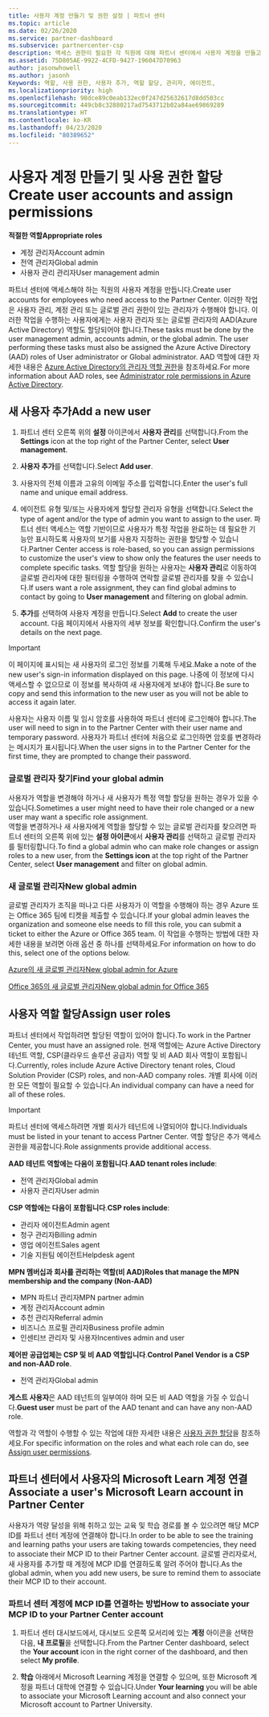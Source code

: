 ```yaml
---
title: 사용자 계정 만들기 및 권한 설정 | 파트너 센터
ms.topic: article
ms.date: 02/26/2020
ms.service: partner-dashboard
ms.subservice: partnercenter-csp
description: 액세스 권한이 필요한 각 직원에 대해 파트너 센터에서 사용자 계정을 만들고 역할을 할당하는 방법을 알아봅니다. 다른 관리자 권한을 가진 사용자가 이 작업을 수행할 수 있습니다.
ms.assetid: 75D805AE-9922-4CFD-9427-196047D70963
author: jasonwhowell
ms.author: jasonh
Keywords: 역할, 사용 권한, 사용자 추가, 역할 할당, 관리자, 에이전트,
ms.localizationpriority: high
ms.openlocfilehash: 98dce89c0eab132ec0f247d25632617d8dd503cc
ms.sourcegitcommit: 449cb8c32880217ad7543712b02a84ae69869289
ms.translationtype: HT
ms.contentlocale: ko-KR
ms.lasthandoff: 04/23/2020
ms.locfileid: "80389652"
---
```

# <a name="create-user-accounts-and-assign-permissions"></a><span data-ttu-id="b149c-105">사용자 계정 만들기 및 사용 권한 할당</span><span class="sxs-lookup"><span data-stu-id="b149c-105">Create user accounts and assign permissions</span></span>

<span data-ttu-id="b149c-106">**적절한 역할**</span><span class="sxs-lookup"><span data-stu-id="b149c-106">**Appropriate roles**</span></span>

- <span data-ttu-id="b149c-107">계정 관리자</span><span class="sxs-lookup"><span data-stu-id="b149c-107">Account admin</span></span>
- <span data-ttu-id="b149c-108">전역 관리자</span><span class="sxs-lookup"><span data-stu-id="b149c-108">Global admin</span></span>
- <span data-ttu-id="b149c-109">사용자 관리 관리자</span><span class="sxs-lookup"><span data-stu-id="b149c-109">User management admin</span></span>

<span data-ttu-id="b149c-110">파트너 센터에 액세스해야 하는 직원의 사용자 계정을 만듭니다.</span><span class="sxs-lookup"><span data-stu-id="b149c-110">Create user accounts for employees who need access to the Partner Center.</span></span> <span data-ttu-id="b149c-111">이러한 작업은 사용자 관리, 계정 관리 또는 글로벌 관리 권한이 있는 관리자가 수행해야 합니다. 이러한 작업을 수행하는 사용자에게는 사용자 관리자 또는 글로벌 관리자의 AAD(Azure Active Directory) 역할도 할당되어야 합니다.</span><span class="sxs-lookup"><span data-stu-id="b149c-111">These tasks must be done by the user management admin, accounts admin, or the global admin. The user performing these tasks must also be assigned the Azure Active Directory (AAD) roles of User administrator or Global administrator.</span></span> <span data-ttu-id="b149c-112">AAD 역할에 대한 자세한 내용은 [Azure Active Directory의 관리자 역할 권한](https://docs.microsoft.com/azure/active-directory/users-groups-roles/directory-assign-admin-roles)을 참조하세요.</span><span class="sxs-lookup"><span data-stu-id="b149c-112">For more information about AAD roles, see [Administrator role permissions in Azure Active Directory](https://docs.microsoft.com/azure/active-directory/users-groups-roles/directory-assign-admin-roles).</span></span>


## <a name="add-a-new-user"></a><span data-ttu-id="b149c-113">새 사용자 추가</span><span class="sxs-lookup"><span data-stu-id="b149c-113">Add a new user</span></span>

1. <span data-ttu-id="b149c-114">파트너 센터 오른쪽 위의 **설정** 아이콘에서 **사용자 관리**를 선택합니다.</span><span class="sxs-lookup"><span data-stu-id="b149c-114">From the **Settings** icon at the top right of the Partner Center, select **User management**.</span></span>

2. <span data-ttu-id="b149c-115">**사용자 추가**를 선택합니다.</span><span class="sxs-lookup"><span data-stu-id="b149c-115">Select **Add user**.</span></span>

3. <span data-ttu-id="b149c-116">사용자의 전체 이름과 고유의 이메일 주소를 입력합니다.</span><span class="sxs-lookup"><span data-stu-id="b149c-116">Enter the user's full name and unique email address.</span></span>

4. <span data-ttu-id="b149c-117">에이전트 유형 및/또는 사용자에게 할당할 관리자 유형을 선택합니다.</span><span class="sxs-lookup"><span data-stu-id="b149c-117">Select the type of agent and/or the type of admin you want to assign to the user.</span></span> <span data-ttu-id="b149c-118">파트너 센터 액세스는 역할 기반이므로 사용자가 특정 작업을 완료하는 데 필요한 기능만 표시하도록 사용자의 보기를 사용자 지정하는 권한을 할당할 수 있습니다.</span><span class="sxs-lookup"><span data-stu-id="b149c-118">Partner Center access is role-based, so you can assign permissions to customize the user's view to show only the features the user needs to complete specific tasks.</span></span>  <span data-ttu-id="b149c-119">역할 할당을 원하는 사용자는 **사용자 관리**로 이동하여 글로벌 관리자에 대한 필터링을 수행하여 연락할 글로벌 관리자를 찾을 수 있습니다.</span><span class="sxs-lookup"><span data-stu-id="b149c-119">If users want a role assignment, they can find global admins to contact by going to **User management** and filtering on global admin.</span></span>

5. <span data-ttu-id="b149c-120">**추가**를 선택하여 사용자 계정을 만듭니다.</span><span class="sxs-lookup"><span data-stu-id="b149c-120">Select **Add** to create the user account.</span></span> <span data-ttu-id="b149c-121">다음 페이지에서 사용자의 세부 정보를 확인합니다.</span><span class="sxs-lookup"><span data-stu-id="b149c-121">Confirm the user's details on the next page.</span></span>

> [!IMPORTANT]  
> <span data-ttu-id="b149c-122">이 페이지에 표시되는 새 사용자의 로그인 정보를 기록해 두세요.</span><span class="sxs-lookup"><span data-stu-id="b149c-122">Make a note of the new user's sign-in information displayed on this page.</span></span> <span data-ttu-id="b149c-123">나중에 이 정보에 다시 액세스할 수 없으므로 이 정보를 복사하여 새 사용자에게 보내야 합니다.</span><span class="sxs-lookup"><span data-stu-id="b149c-123">Be sure to copy and send this information to the new user as you will not be able to access it again later.</span></span> 


<span data-ttu-id="b149c-124">사용자는 사용자 이름 및 임시 암호를 사용하여 파트너 센터에 로그인해야 합니다.</span><span class="sxs-lookup"><span data-stu-id="b149c-124">The user will need to sign in to the Partner Center with their user name and temporary password.</span></span> <span data-ttu-id="b149c-125">사용자가 파트너 센터에 처음으로 로그인하면 암호를 변경하라는 메시지가 표시됩니다.</span><span class="sxs-lookup"><span data-stu-id="b149c-125">When the user signs in to the Partner Center for the first time, they are prompted to change their password.</span></span> 


### <a name="find-your-global-admin"></a><span data-ttu-id="b149c-126">글로벌 관리자 찾기</span><span class="sxs-lookup"><span data-stu-id="b149c-126">Find your global admin</span></span>

<span data-ttu-id="b149c-127">사용자가 역할을 변경해야 하거나 새 사용자가 특정 역할 할당을 원하는 경우가 있을 수 있습니다.</span><span class="sxs-lookup"><span data-stu-id="b149c-127">Sometimes a user might need to have their role changed or a new user may want a specific role assignment.</span></span>  
<span data-ttu-id="b149c-128">역할을 변경하거나 새 사용자에게 역할을 할당할 수 있는 글로벌 관리자를 찾으려면 파트너 센터의 오른쪽 위에 있는 **설정 아이콘**에서 **사용자 관리**를 선택하고 글로벌 관리자를 필터링합니다.</span><span class="sxs-lookup"><span data-stu-id="b149c-128">To find a global admin who can make role changes or assign roles to a new user, from the **Settings icon** at the top right of the Partner Center, select **User management** and filter on global admin.</span></span> 


### <a name="new-global-admin"></a><span data-ttu-id="b149c-129">새 글로벌 관리자</span><span class="sxs-lookup"><span data-stu-id="b149c-129">New global admin</span></span>

<span data-ttu-id="b149c-130">글로벌 관리자가 조직을 떠나고 다른 사용자가 이 역할을 수행해야 하는 경우 Azure 또는 Office 365 팀에 티켓을 제출할 수 있습니다.</span><span class="sxs-lookup"><span data-stu-id="b149c-130">If your global admin leaves the organization and someone else needs to fill this role, you can submit a ticket to either the Azure or Office 365 team.</span></span> <span data-ttu-id="b149c-131">이 작업을 수행하는 방법에 대한 자세한 내용을 보려면 아래 옵션 중 하나를 선택하세요.</span><span class="sxs-lookup"><span data-stu-id="b149c-131">For information on how to do this, select one of the options below.</span></span>

[<span data-ttu-id="b149c-132">Azure의 새 글로벌 관리자</span><span class="sxs-lookup"><span data-stu-id="b149c-132">New global admin for Azure</span></span>](https://support.microsoft.com/help/4505981/what-to-do-if-the-only-admin-for-your-mpn-program-has-left-the-company)

[<span data-ttu-id="b149c-133">Office 365의 새 글로벌 관리자</span><span class="sxs-lookup"><span data-stu-id="b149c-133">New global admin for Office 365</span></span>](https://admin.microsoft.com/)


## <a name="assign-user-roles"></a><span data-ttu-id="b149c-134">사용자 역할 할당</span><span class="sxs-lookup"><span data-stu-id="b149c-134">Assign user roles</span></span>

<span data-ttu-id="b149c-135">파트너 센터에서 작업하려면 할당된 역할이 있어야 합니다.</span><span class="sxs-lookup"><span data-stu-id="b149c-135">To work in the Partner Center, you must have an assigned role.</span></span>  <span data-ttu-id="b149c-136">현재 역할에는 Azure Active Directory 테넌트 역할, CSP(클라우드 솔루션 공급자) 역할 및 비 AAD 회사 역할이 포함됩니다.</span><span class="sxs-lookup"><span data-stu-id="b149c-136">Currently, roles include Azure Active Directory tenant roles, Cloud Solution Provider (CSP) roles, and non-AAD company roles.</span></span> <span data-ttu-id="b149c-137">개별 회사에 이러한 모든 역할이 필요할 수 있습니다.</span><span class="sxs-lookup"><span data-stu-id="b149c-137">An individual company can have a need for all of these roles.</span></span>

>[!Important]
><span data-ttu-id="b149c-138">파트너 센터에 액세스하려면 개별 회사가 테넌트에 나열되어야 합니다.</span><span class="sxs-lookup"><span data-stu-id="b149c-138">Individuals must be listed in your tenant to access Partner Center.</span></span> <span data-ttu-id="b149c-139">역할 할당은 추가 액세스 권한을 제공합니다.</span><span class="sxs-lookup"><span data-stu-id="b149c-139">Role assignments provide additional access.</span></span>


<span data-ttu-id="b149c-140">**AAD 테넌트 역할에는 다음이 포함됩니다**.</span><span class="sxs-lookup"><span data-stu-id="b149c-140">**AAD tenant roles include**:</span></span>
- <span data-ttu-id="b149c-141">전역 관리자</span><span class="sxs-lookup"><span data-stu-id="b149c-141">Global admin</span></span>
- <span data-ttu-id="b149c-142">사용자 관리자</span><span class="sxs-lookup"><span data-stu-id="b149c-142">User admin</span></span>

<span data-ttu-id="b149c-143">**CSP 역할에는 다음이 포함됩니다**.</span><span class="sxs-lookup"><span data-stu-id="b149c-143">**CSP roles include**:</span></span>
- <span data-ttu-id="b149c-144">관리자 에이전트</span><span class="sxs-lookup"><span data-stu-id="b149c-144">Admin agent</span></span>
- <span data-ttu-id="b149c-145">청구 관리자</span><span class="sxs-lookup"><span data-stu-id="b149c-145">Billing admin</span></span>
- <span data-ttu-id="b149c-146">영업 에이전트</span><span class="sxs-lookup"><span data-stu-id="b149c-146">Sales agent</span></span>
- <span data-ttu-id="b149c-147">기술 지원팀 에이전트</span><span class="sxs-lookup"><span data-stu-id="b149c-147">Helpdesk agent</span></span>

<span data-ttu-id="b149c-148">**MPN 멤버십과 회사를 관리하는 역할(비 AAD)**</span><span class="sxs-lookup"><span data-stu-id="b149c-148">**Roles that manage the MPN membership and the company (Non-AAD)**</span></span>
- <span data-ttu-id="b149c-149">MPN 파트너 관리자</span><span class="sxs-lookup"><span data-stu-id="b149c-149">MPN partner admin</span></span>
- <span data-ttu-id="b149c-150">계정 관리자</span><span class="sxs-lookup"><span data-stu-id="b149c-150">Account admin</span></span>
- <span data-ttu-id="b149c-151">추천 관리자</span><span class="sxs-lookup"><span data-stu-id="b149c-151">Referral admin</span></span>
- <span data-ttu-id="b149c-152">비즈니스 프로필 관리자</span><span class="sxs-lookup"><span data-stu-id="b149c-152">Business profile admin</span></span>
- <span data-ttu-id="b149c-153">인센티브 관리자 및 사용자</span><span class="sxs-lookup"><span data-stu-id="b149c-153">Incentives admin and user</span></span>

<span data-ttu-id="b149c-154">**제어판 공급업체는 CSP 및 비 AAD 역할입니다**.</span><span class="sxs-lookup"><span data-stu-id="b149c-154">**Control Panel Vendor is a CSP and non-AAD role**.</span></span>
- <span data-ttu-id="b149c-155">전역 관리자</span><span class="sxs-lookup"><span data-stu-id="b149c-155">Global admin</span></span>

<span data-ttu-id="b149c-156">**게스트 사용자**은 AAD 테넌트의 일부여야 하며 모든 비 AAD 역할을 가질 수 있습니다.</span><span class="sxs-lookup"><span data-stu-id="b149c-156">**Guest user** must be part of the AAD tenant and can have any non-AAD role.</span></span>

<span data-ttu-id="b149c-157">역할과 각 역할이 수행할 수 있는 작업에 대한 자세한 내용은 [사용자 권한 할당](permissions-overview.md)을 참조하세요.</span><span class="sxs-lookup"><span data-stu-id="b149c-157">For specific information on the roles and what each role can do, see [Assign user permissions](permissions-overview.md).</span></span>

## <a name="associate-a-users-microsoft-learn-account-in-partner-center"></a><span data-ttu-id="b149c-158">파트너 센터에서 사용자의 Microsoft Learn 계정 연결</span><span class="sxs-lookup"><span data-stu-id="b149c-158">Associate a user's Microsoft Learn account in Partner Center</span></span>

<span data-ttu-id="b149c-159">사용자가 역량 달성을 위해 취하고 있는 교육 및 학습 경로를 볼 수 있으려면 해당 MCP ID를 파트너 센터 계정에 연결해야 합니다.</span><span class="sxs-lookup"><span data-stu-id="b149c-159">In order to be able to see the training and learning paths your users are taking towards competencies, they need to associate their MCP ID to their Partner Center account.</span></span> <span data-ttu-id="b149c-160">글로벌 관리자로서, 새 사용자를 추가할 때 계정에 MCP ID를 연결하도록 알려 주어야 합니다.</span><span class="sxs-lookup"><span data-stu-id="b149c-160">As the global admin, when you add new users, be sure to remind them to associate their MCP ID to their account.</span></span> 

### <a name="how-to-associate-your-mcp-id-to-your-partner-center-account"></a><span data-ttu-id="b149c-161">파트너 센터 계정에 MCP ID를 연결하는 방법</span><span class="sxs-lookup"><span data-stu-id="b149c-161">How to associate your MCP ID to your Partner Center account</span></span>

1. <span data-ttu-id="b149c-162">파트너 센터 대시보드에서, 대시보드 오른쪽 모서리에 있는 **계정** 아이콘을 선택한 다음, **내 프로필**을 선택합니다.</span><span class="sxs-lookup"><span data-stu-id="b149c-162">From the Partner Center dashboard, select the **Your account** icon in the right corner of the dashboard, and then select **My profile**.</span></span>

2. <span data-ttu-id="b149c-163">**학습** 아래에서 Microsoft Learning 계정을 연결할 수 있으며, 또한 Microsoft 계정을 파트너 대학에 연결할 수 있습니다.</span><span class="sxs-lookup"><span data-stu-id="b149c-163">Under **Your learning** you will be able to associate your Microsoft Learning account and also connect your Microsoft account to Partner University.</span></span>







